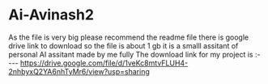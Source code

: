 # Ai-Avinash2
As the file is very big please recommend the readme file there is google drive link to download so the file is about 1 gb it is a smalll assitant of personal AI assitant  made by me fully 
The download link for my project is :----   https://drive.google.com/file/d/1veKc8mtvFLUH4-2nhbyxQ2YA6nhTyMr6/view?usp=sharing
